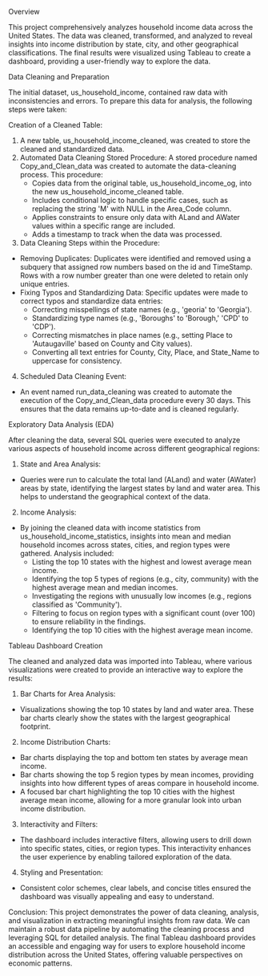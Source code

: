 Overview

This project comprehensively analyzes household income data across the United States. The data was cleaned, transformed, and analyzed to reveal insights into income distribution by state, city, and other geographical classifications. The final results were visualized using Tableau to create a dashboard, providing a user-friendly way to explore the data.

Data Cleaning and Preparation

The initial dataset, us_household_income, contained raw data with inconsistencies and errors. To prepare this data for analysis, the following steps were taken:

Creation of a Cleaned Table:
1. A new table, us_household_income_cleaned, was created to store the cleaned and standardized data. 
2. Automated Data Cleaning Stored Procedure:
  A stored procedure named Copy_and_Clean_data was created to automate the data-cleaning process.
  This procedure:
    - Copies data from the original table, us_household_income_og, into the new us_household_income_cleaned table.
    - Includes conditional logic to handle specific cases, such as replacing the string 'M' with NULL in the Area_Code column.
    - Applies constraints to ensure only data with ALand and AWater values within a specific range are included.
    - Adds a timestamp to track when the data was processed.
3. Data Cleaning Steps within the Procedure:
  - Removing Duplicates: Duplicates were identified and removed using a subquery that assigned row numbers based on the id and      TimeStamp. Rows with a row number greater than one were deleted to retain only unique entries.
  - Fixing Typos and Standardizing Data: Specific updates were made to correct typos and standardize data entries:
      - Correcting misspellings of state names (e.g., 'georia' to 'Georgia').
      - Standardizing type names (e.g., 'Boroughs' to 'Borough,' 'CPD' to 'CDP').
      - Correcting mismatches in place names (e.g., setting Place to 'Autaugaville' based on County and City values).
      - Converting all text entries for County, City, Place, and State_Name to uppercase for consistency.
  4. Scheduled Data Cleaning Event:
  - An event named run_data_cleaning was created to automate the execution of the Copy_and_Clean_data procedure every 30 days.      This ensures that the data remains up-to-date and is cleaned regularly.

Exploratory Data Analysis (EDA)

After cleaning the data, several SQL queries were executed to analyze various aspects of household income across different geographical regions:

1. State and Area Analysis:
  - Queries were run to calculate the total land (ALand) and water (AWater) areas by state, identifying the largest states by       land and water area. This helps to understand the geographical context of the data.
2. Income Analysis:
  - By joining the cleaned data with income statistics from us_household_income_statistics, insights into mean and median           household incomes across states, cities, and region types were gathered.
  Analysis included:
    - Listing the top 10 states with the highest and lowest average mean income.
    - Identifying the top 5 types of regions (e.g., city, community) with the highest average mean and median incomes.
    - Investigating the regions with unusually low incomes (e.g., regions classified as 'Community').
    - Filtering to focus on region types with a significant count (over 100) to ensure reliability in the findings.
    - Identifying the top 10 cities with the highest average mean income.

Tableau Dashboard Creation

The cleaned and analyzed data was imported into Tableau, where various visualizations were created to provide an interactive way to explore the results:

1. Bar Charts for Area Analysis:
  - Visualizations showing the top 10 states by land and water area. These bar charts clearly show the states with the largest      geographical footprint.
2. Income Distribution Charts:
  - Bar charts displaying the top and bottom ten states by average mean income.
  - Bar charts showing the top 5 region types by mean incomes, providing insights into how different types of areas                 compare in household income.
  - A focused bar chart highlighting the top 10 cities with the highest average mean income, allowing for a more granular look      into urban income distribution.
3. Interactivity and Filters:
  - The dashboard includes interactive filters, allowing users to drill down into specific states, cities, or region types.         This interactivity enhances the user experience by enabling tailored exploration of the data.
4. Styling and Presentation:
  - Consistent color schemes, clear labels, and concise titles ensured the dashboard was visually appealing and easy to             understand.
    
Conclusion:
This project demonstrates the power of data cleaning, analysis, and visualization in extracting meaningful insights from raw data. We can maintain a robust data pipeline by automating the cleaning process and leveraging SQL for detailed analysis. The final Tableau dashboard provides an accessible and engaging way for users to explore household income distribution across the United States, offering valuable perspectives on economic patterns.





